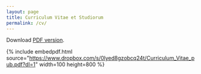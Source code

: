 ```yaml
---
layout: page
title: Curriculum Vitae et Studiorum
permalink: /cv/
---
```


Download [PDF version](https://www.dropbox.com/s/0lyed8gzobcq24t/Curriculum_Vitae_pub.pdf?dl=1).

{% include embedpdf.html source="https://www.dropbox.com/s/0lyed8gzobcq24t/Curriculum_Vitae_pub.pdf?dl=1" width=100 height=800 %}
